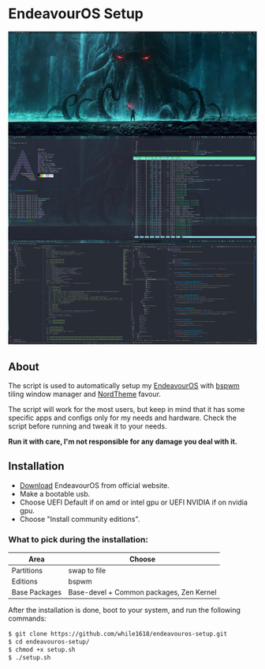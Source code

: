 # EndeavourOS Setup

![Screenshot](/screenshots/screenshot.jpg?raw=true)

## About
The script is used to automatically setup my [EndeavourOS](https://endeavouros.com/) with [bspwm](https://github.com/baskerville/bspwm) tiling window manager and [NordTheme](https://www.nordtheme.com/) favour.

The script will work for the most users, but keep in mind that it has some specific apps and configs only for my needs and hardware. Check the script before running and tweak it to your needs.

__Run it with care, I'm not responsible for any damage you deal with it.__

## Installation
- [Download](https://endeavouros.com/latest-release/) EndeavourOS from official website.
- Make a bootable usb.
- Choose UEFI Default if on amd or intel gpu or UEFI NVIDIA if on nvidia gpu.
- Choose "Install community editions".

### What to pick during the installation:

| Area          | Choose                                   |
| ------------- | ---------------------------------------- |
| Partitions    | swap to file                             |
| Editions      | bspwm                                    |
| Base Packages | Base-devel + Common packages, Zen Kernel |

After the installation is done, boot to your system, and run the following commands:

``` 
$ git clone https://github.com/while1618/endeavouros-setup.git 
$ cd endeavouros-setup/ 
$ chmod +x setup.sh
$ ./setup.sh
```
